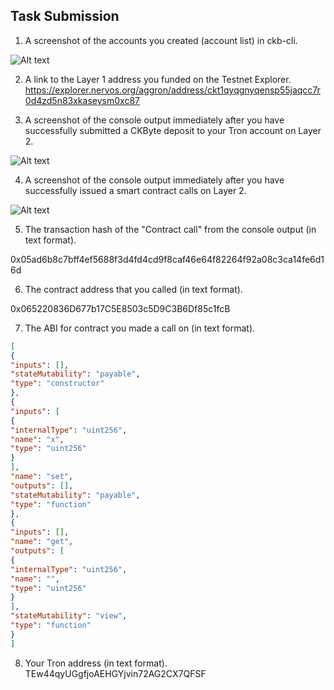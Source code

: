 ## Task Submission
1. A screenshot of the accounts you created (account list) in ckb-cli.

![Alt text](https://github.com/leomanza/nervos-hackathon/blob/master/task-11/accounts.png)

2. A link to the Layer 1 address you funded on the Testnet Explorer.
https://explorer.nervos.org/aggron/address/ckt1qyqgnyqensp55jaqcc7r0d4zd5n83xkaseysm0xc87

3. A screenshot of the console output immediately after you have successfully submitted a CKByte deposit to your Tron account on Layer 2.

![Alt text](https://github.com/leomanza/nervos-hackathon/blob/master/task-11/deposit-ckb-to-tron-wallet.png)

4. A screenshot of the console output immediately after you have successfully issued a smart contract calls on Layer 2.

![Alt text](https://github.com/leomanza/nervos-hackathon/blob/master/task-11/run-smart-contract.png)

5. The transaction hash of the "Contract call" from the console output (in text format).

0x05ad6b8c7bff4ef5688f3d4fd4cd9f8caf46e64f82264f92a08c3ca14fe6d16d

6. The contract address that you called (in text format).

0x065220836D677b17C5E8503c5D9C3B6Df85c1fcB

7. The ABI for contract you made a call on (in text format).

```json
[
{
"inputs": [],
"stateMutability": "payable",
"type": "constructor"
},
{
"inputs": [
{
"internalType": "uint256",
"name": "x",
"type": "uint256"
}
],
"name": "set",
"outputs": [],
"stateMutability": "payable",
"type": "function"
},
{
"inputs": [],
"name": "get",
"outputs": [
{
"internalType": "uint256",
"name": "",
"type": "uint256"
}
],
"stateMutability": "view",
"type": "function"
}
]
```

8. Your Tron address (in text format).
TEw44qyUGgfjoAEHGYjvin72AG2CX7QFSF